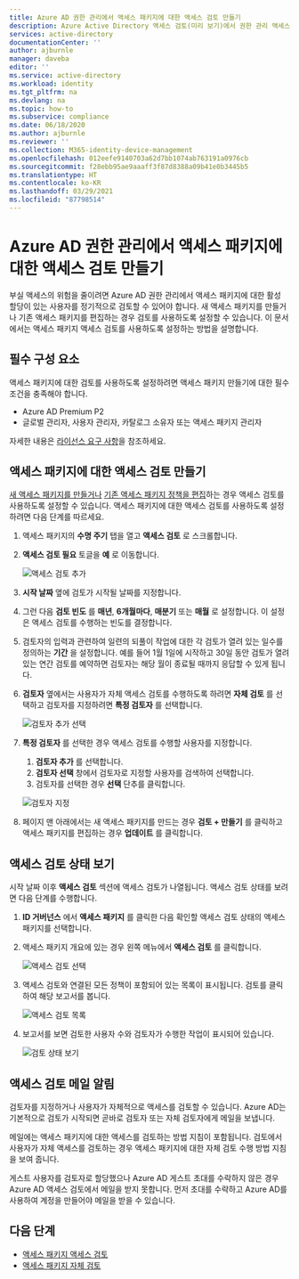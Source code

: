 ```yaml
---
title: Azure AD 권한 관리에서 액세스 패키지에 대한 액세스 검토 만들기
description: Azure Active Directory 액세스 검토(미리 보기)에서 권한 관리 액세스 패키지에 대한 액세스 검토 정책을 만드는 방법을 알아봅니다.
services: active-directory
documentationCenter: ''
author: ajburnle
manager: daveba
editor: ''
ms.service: active-directory
ms.workload: identity
ms.tgt_pltfrm: na
ms.devlang: na
ms.topic: how-to
ms.subservice: compliance
ms.date: 06/18/2020
ms.author: ajburnle
ms.reviewer: ''
ms.collection: M365-identity-device-management
ms.openlocfilehash: 012eefe9140703a62d7bb1074ab763191a0976cb
ms.sourcegitcommit: f28ebb95ae9aaaff3f87d8388a09b41e0b3445b5
ms.translationtype: HT
ms.contentlocale: ko-KR
ms.lasthandoff: 03/29/2021
ms.locfileid: "87798514"
---
```

# <a name="create-an-access-review-of-an-access-package-in-azure-ad-entitlement-management"></a>Azure AD 권한 관리에서 액세스 패키지에 대한 액세스 검토 만들기

부실 액세스의 위험을 줄이려면 Azure AD 권한 관리에서 액세스 패키지에 대한 활성 할당이 있는 사용자를 정기적으로 검토할 수 있어야 합니다. 새 액세스 패키지를 만들거나 기존 액세스 패키지를 편집하는 경우 검토를 사용하도록 설정할 수 있습니다. 이 문서에서는 액세스 패키지 액세스 검토를 사용하도록 설정하는 방법을 설명합니다.

## <a name="prerequisites"></a>필수 구성 요소

액세스 패키지에 대한 검토를 사용하도록 설정하려면 액세스 패키지 만들기에 대한 필수 조건을 충족해야 합니다.
- Azure AD Premium P2
- 글로벌 관리자, 사용자 관리자, 카탈로그 소유자 또는 액세스 패키지 관리자

자세한 내용은 [라이선스 요구 사항](entitlement-management-overview.md#license-requirements)을 참조하세요.


## <a name="create-an-access-review-of-an-access-package"></a>액세스 패키지에 대한 액세스 검토 만들기

[새 액세스 패키지를 만들거나](entitlement-management-access-package-create.md) [기존 액세스 패키지 정책을 편집](entitlement-management-access-package-lifecycle-policy.md)하는 경우 액세스 검토를 사용하도록 설정할 수 있습니다. 액세스 패키지에 대한 액세스 검토를 사용하도록 설정하려면 다음 단계를 따르세요.

1. 액세스 패키지의 **수명 주기** 탭을 열고 **액세스 검토** 로 스크롤합니다.

1. **액세스 검토 필요** 토글을 **예** 로 이동합니다.

    ![액세스 검토 추가](./media/entitlement-management-access-reviews/access-reviews-pane.png)

1. **시작 날짜** 옆에 검토가 시작될 날짜를 지정합니다.

1. 그런 다음 **검토 빈도** 를 **매년**, **6개월마다**, **매분기** 또는 **매월** 로 설정합니다.
이 설정은 액세스 검토를 수행하는 빈도를 결정합니다.

1. 검토자의 입력과 관련하여 일련의 되풀이 작업에 대한 각 검토가 열려 있는 일수를 정의하는 **기간** 을 설정합니다. 예를 들어 1월 1일에 시작하고 30일 동안 검토가 열려 있는 연간 검토를 예약하면 검토자는 해당 월이 종료될 때까지 응답할 수 있게 됩니다.

1. **검토자** 옆에서는 사용자가 자체 액세스 검토를 수행하도록 하려면 **자체 검토** 를 선택하고 검토자를 지정하려면 **특정 검토자** 를 선택합니다.

    ![검토자 추가 선택](./media/entitlement-management-access-reviews/access-reviews-add-reviewer.png)

1. **특정 검토자** 를 선택한 경우 액세스 검토를 수행할 사용자를 지정합니다.
    1. **검토자 추가** 를 선택합니다.
    1. **검토자 선택** 창에서 검토자로 지정할 사용자를 검색하여 선택합니다.
    1. 검토자를 선택한 경우 **선택** 단추를 클릭합니다.

    ![검토자 지정](./media/entitlement-management-access-reviews/access-reviews-select-reviewer.png)

1. 페이지 맨 아래에서는 새 액세스 패키지를 만드는 경우 **검토 + 만들기** 를 클릭하고 액세스 패키지를 편집하는 경우 **업데이트** 를 클릭합니다.

## <a name="view-the-status-of-the-access-review"></a>액세스 검토 상태 보기

시작 날짜 이후 **액세스 검토** 섹션에 액세스 검토가 나열됩니다. 액세스 검토 상태를 보려면 다음 단계를 수행합니다.

1. **ID 거버넌스** 에서 **액세스 패키지** 를 클릭한 다음 확인할 액세스 검토 상태의 액세스 패키지를 선택합니다.   

1. 액세스 패키지 개요에 있는 경우 왼쪽 메뉴에서 **액세스 검토** 를 클릭합니다.
    
    ![액세스 검토 선택](./media/entitlement-management-access-reviews/access-review-status-access-package-overview.png)

1. 액세스 검토와 연결된 모든 정책이 포함되어 있는 목록이 표시됩니다. 검토를 클릭하여 해당 보고서를 봅니다.

    ![액세스 검토 목록](./media/entitlement-management-access-reviews/access-review-status-select-access-reviews.png)
   
1. 보고서를 보면 검토한 사용자 수와 검토자가 수행한 작업이 표시되어 있습니다.

    ![검토 상태 보기](./media/entitlement-management-access-reviews/access-review-status.png)
 

## <a name="access-reviews-email-notifications"></a>액세스 검토 메일 알림
검토자를 지정하거나 사용자가 자체적으로 액세스를 검토할 수 있습니다. Azure AD는 기본적으로 검토가 시작되면 곧바로 검토자 또는 자체 검토자에게 메일을 보냅니다.

메일에는 액세스 패키지에 대한 액세스를 검토하는 방법 지침이 포함됩니다. 검토에서 사용자가 자체 액세스를 검토하는 경우 액세스 패키지에 대한 자체 검토 수행 방법 지침을 보여 줍니다.
  
게스트 사용자를 검토자로 할당했으나 Azure AD 게스트 초대를 수락하지 않은 경우 Azure AD 액세스 검토에서 메일을 받지 못합니다. 먼저 초대를 수락하고 Azure AD를 사용하여 계정을 만들어야 메일을 받을 수 있습니다. 

## <a name="next-steps"></a>다음 단계

- [액세스 패키지 액세스 검토](entitlement-management-access-reviews-review-access.md)
- [액세스 패키지 자체 검토](entitlement-management-access-reviews-self-review.md)
